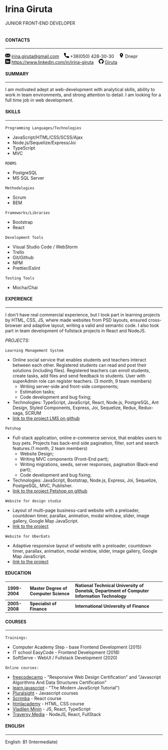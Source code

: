 # Irina Giruta 
JUNIOR FRONT-END DEVELOPER <br><br>

#### CONTACTS
___ 

![email](./img/email.png) irina.giruta@gmail.com &nbsp;&nbsp; 
![call](./img/call.png) +38(050) 428-30-30 &nbsp;&nbsp;
![location](./img/location.png) Dnepr <br>
![linkedin](./img/linkedin.png) https://www.linkedin.com/in/irina-giruta &nbsp;&nbsp;
![github](./img/github.png) [Giruta](https://github.com/Giruta)

#### SUMMARY
___
 
I am motivated adept at web-development with analytical skills, ability to work in team environments, 
and strong attention to detail. I am looking for a full time job in web development.

#### SKILLS
___
`Programming Languages/Technologies`

- JavaScript/HTML/CSS/SCSS/Ajax
- Node.js/Sequelize/Express/Joi
- TypeScript
- MVC

`RDBMS`
- PostgreSQL
- MS SQL Server

`Methodologies`
- Scrum
- BEM

`Frameworks/Libraries`
- Bootstrap
- React

`Development Tools`
- Visual Studio Code / WebStorm
- Trello 
- Git/Github
- NPM
- Prettier/Eslint

`Testing Tools`
- Mocha/Chai

#### EXPERIENCE
___
I don't have real commercial experience, 
but I took part in learning projects by HTML, CSS, JS, 
where made websites from PSD layouts, ensured cross-browser 
and adaptive layout, writing a valid and semantic code. 
I also took part in team development of fullstack projects 
in React and NodeJS.

*PROJECTS:*

`Learning Management System`
  - Online social service that enables students and teachers interact 
  between each other. Registered students can read and post their solutions
   (including files). Registered teachers can enroll students, create tasks, 
   add files and send feedback to students. User with superAdmin role can 
   register teachers. (3 month, 9 team members)
    - Writing server-side and front-side components;
    - Estimation tasks;
    - Code development and bug fixing;
  - Technologies: TypeScript, JavaScript, React, Node.js, PostgreSQL, 
  Ant Design, Styled Components, Express, Joi, Sequelize, Redux, Redux-saga, SCRUM
  - [link to the project LMS on github](https://github.com/so2niko-students/dp186_lms_back)

`Petshop`
  - Full-stack application, online e-commerce service, that enables users to buy pets. 
  Projects has back-end side pagination, filter, sort and search features.(1 month, 2 team members)
    - Website Design;
    - Writing MVC components (Front-End part);
    - Writing migrations, seeds, server responses, pagination (Back-end part);
    - Code development and bug fixing;
  - Technologies: JavaScript, Bootstrap, Node.js, Express, Joi, Sequelize, PostgreSQL, MVC, Publisher.
  - [link to the project Petshop on github](https://github.com/maslovakat/demo2/commits/master)

`Website for design studio`
  - Layout of multi-page business-card website with a preloader, countdown timer, 
  parallax, animation, modal window, slider, image gallery, Google Map JavaScript.
  - [link to the project](https://giruta.github.io/landing/)

`Website for UberEats`
  - Adaptive responsive layout of website with a preloader, countdown timer, 
  parallax, animation, modal window, slider, image gallery, Google Map JavaScript.
  - [link to the project](https://keen-austin-8d07e4.netlify.app/)

  

#### EDUCATION

1999-2004 | Master Degree of Computer Science | National Technical University of Donetsk, Department of Computer Information Technology
:---|:---|:---
**2005-2008** | **Specialist of Finance** | **International University of Finance**

#### COURSES
___
`Trainings:`
- Computer Academy Step - base Frontend Development (2015)
- IT school EasyCode - Frontend Development (2018)
- SoftServe - WebUI / Fullstack Development (2020)

`Online courses:`
- [freecodecamp](https://learn.freecodecamp.org) - "Responsive Web Design Certification" and
"Javascript Algorithms And Data Structures Certification"
- [learn.javascript](https://learn.javascript.ru) - "The Modern JavaScript Tutorial")
- [Pluralsight](https://Pluralsight.com) - Javascript courses
- [Scrimba](https://Scrimba.com) - React course
- [htmlacademy](https://htmlacademy.ru) - HTML, CSS course
- [Vladilen Minin](https://www.youtube.com/channel/UCg8ss4xW9jASrqWGP30jXiw) - JS, React, TypeScript
- [Traversy Media](https://www.youtube.com/channel/UC29ju8bIPH5as8OGnQzwJyA) - NodeJS, React, FullStack

#### ENGLISH
___
English: B1 (Intermediate)
